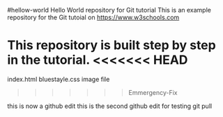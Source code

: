 #hellow-world
Hello World repository for Git tutorial
This is an example repository for the Git tutoial on https://www.w3schools.com

This repository is built step by step in the tutorial.
<<<<<<< HEAD
=======
index.html bluestayle.css image file
>>>>>>> Emmergency-Fix

this is now a github edit 
this is the second github edit for testing git pull 
